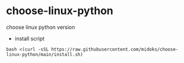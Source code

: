 # choose-linux-python
choose linux python version

- install script

```
bash <(curl -sSL https://raw.githubusercontent.com/midoks/choose-linux-python/main/install.sh)
```